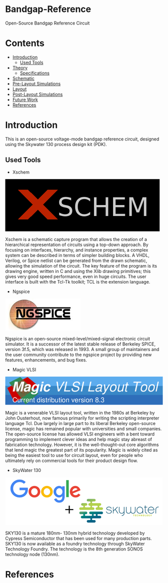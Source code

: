 # Bandgap-Reference
Open-Source Bandgap Reference Circuit

# Contents
- [Introduction](#Introduction)
  - [Used Tools](#Used-Tools)
- [Theory](#Theory)
  - [Specifications](#Specifications)
- [Schematic](#Schematic)
- [Pre-Layout Simulations](#Pre-Layout-Simulations)
- [Layout](#Layout)
- [Post-Layout Simulations](#Post-Layout-Simulations)
- [Future Work](#Future-Work)
- [References](#References)

# Introduction
This is an open-source voltage-mode bandgap reference circuit, designed using the Skywater 130 process design kit (PDK). 

## Used Tools

- Xschem

![Xschem](https://github.com/CircuitCraftsman/Bandgap-Reference/blob/main/Images/Xschem.png)

Xschem is a schematic capture program that allows the creation of a hierarchical representation of circuits using a top-down approach. By focusing on interfaces, hierarchy, and instance properties, a complex system can be described in terms of simpler building blocks. A VHDL, Verilog, or Spice netlist can be generated from the drawn schematic, allowing the simulation of the circuit. The key feature of the program is its drawing engine, written in C and using the Xlib drawing primitives; this gives very good speed performance, even in huge circuits. The user interface is built with the Tcl-Tk toolkit; TCL is the extension language.


- Ngspice

![Ngspice](https://github.com/CircuitCraftsman/Bandgap-Reference/blob/main/Images/Ngspice_logo.jpg)

Ngspice is an open-source mixed-level/mixed-signal electronic circuit simulator. It is a successor of the latest stable release of Berkeley SPICE, version 3f.5, which was released in 1993. A small group of maintainers and the user community contribute to the ngspice project by providing new features, enhancements, and bug fixes.

- Magic VLSI

![Magic](https://github.com/CircuitCraftsman/Bandgap-Reference/blob/main/Images/Magic.png)

Magic is a venerable VLSI layout tool, written in the 1980s at Berkeley by John Ousterhout, now famous primarily for writing the scripting interpreter language Tcl. Due largely in large part to its liberal Berkeley open-source license, magic has remained popular with universities and small companies. The open-source license has allowed VLSI engineers with a bent toward programming to implement clever ideas and help magic stay abreast of fabrication technology. However, it is the well-thought-out core algorithms that lend magic the greatest part of its popularity. Magic is widely cited as being the easiest tool to use for circuit layout, even for people who ultimately rely on commercial tools for their product design flow.

- SkyWater 130

![Skywater 130](https://github.com/CircuitCraftsman/Bandgap-Reference/blob/main/Images/Skywater%20130.png)

SKY130 is a mature 180nm- 130nm hybrid technology developed by Cypress Semiconductor that has been used for many production parts. SKY130 is now available as a foundry technology through SkyWater Technology Foundry. The technology is the 8th generation SONOS technology node (130nm).






# References

